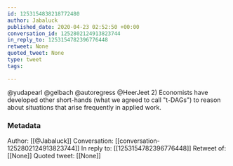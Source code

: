 ```yaml
---
id: 1253154838218772480
author: Jabaluck
published_date: 2020-04-23 02:52:50 +00:00
conversation_id: 1252802124913823744
in_reply_to: 1253154782396776448
retweet: None
quoted_tweet: None
type: tweet
tags:

---
```


@yudapearl @gelbach @autoregress @HeerJeet 2) Economists have developed other short-hands (what we agreed to call "t-DAGs") to reason about situations that arise frequently in applied work.

### Metadata

Author: [[@Jabaluck]]
Conversation: [[conversation-1252802124913823744]]
In reply to: [[1253154782396776448]]
Retweet of: [[None]]
Quoted tweet: [[None]]
